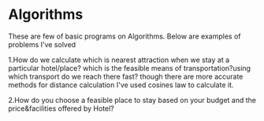 # Algorithms

These are few of basic programs on Algorithms. Below are examples of problems I've solved 

1.How do we calculate which is nearest attraction when we stay at a particular hotel/place? which is the feasible means of transportation?using which transport do we reach there fast? though there are more accurate methods for distance calculation I've used cosines law to calculate it.


2.How do you choose a feasible place to stay based on your budget and the price&facilities offered by Hotel?
